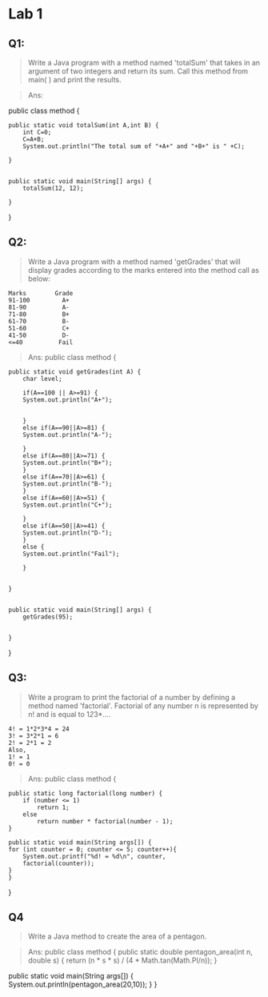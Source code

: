 # Lab 1

## Q1: 
> Write a Java program with a method named 'totalSum' that takes in an argument of two integers and return its sum. Call this method from main( ) and print the results.


>Ans:

public class method {
	
	public static void totalSum(int A,int B) {
		int C=0;
		C=A+B;
		System.out.println("The total sum of "+A+" and "+B+" is " +C);

	}


	public static void main(String[] args) {
		totalSum(12, 12);

	}

}





## Q2:
> Write a Java program with a method named 'getGrades' that will display grades according to the marks entered into the method call as below:
```
Marks        Grade
91-100         A+
81-90          A-
71-80          B+
61-70          B-
51-60          C+
41-50          D-
<=40          Fail
```
>Ans:
public class method {
	
	public static void getGrades(int A) {
		char level;
		
		if(A==100 || A>=91) {
		System.out.println("A+");

			
		}
		else if(A==90||A>=81) {
		System.out.println("A-");

		}
		else if(A==80||A>=71) {
		System.out.println("B+");
		}
		else if(A==70||A>=61) {
		System.out.println("B-");
		}
		else if(A==60||A>=51) {
		System.out.println("C+");

		}
		else if(A==50||A>=41) {
		System.out.println("D-");
		}
		else {
		System.out.println("Fail");

		}
			

	}


	public static void main(String[] args) {
		getGrades(95);


	}

}

## Q3:
> Write a program to print the factorial of a number by defining a method named 'factorial'. Factorial of any number n is represented by n! and is equal to 1*2*3*....
``` 
4! = 1*2*3*4 = 24
3! = 3*2*1 = 6
2! = 2*1 = 2
Also,
1! = 1
0! = 0
```
>Ans:
public class method {
   
    public static long factorial(long number) {
        if (number <= 1)
            return 1;
        else
            return number * factorial(number - 1);
    }
    
    public static void main(String args[]) {
    for (int counter = 0; counter <= 5; counter++){
        System.out.printf("%d! = %d\n", counter,
        factorial(counter));
    }
    }
}




## Q4
> Write a Java method to create the area of a pentagon.

>Ans:
public class method {
public static double pentagon_area(int n, double s) {
        return  (n * s * s) / (4 * Math.tan(Math.PI/n));
    }

public static void main(String args[]) {
	System.out.println(pentagon_area(20,10));
}
}








